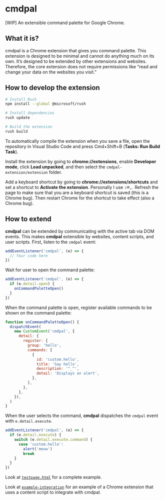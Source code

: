 # cmdpal

[WIP] An extensible command palette for Google Chrome.

## What it is?

cmdpal is a Chrome extension that gives you command palette.
This extension is designed to be minimal and cannot do anything much on its own.
It’s designed to be extended by other extensions and websites.
Therefore, the core extension does not require permissions like “read and change your data on the websites you visit.”

## How to develop the extension

```sh
# Install Rush
npm install --global @microsoft/rush

# Install dependencies
rush update

# Build the extension
rush build
```

To automatically compile the extension when you save a file, open the repository in Visual Studio Code and press Cmd+Shift+B (**Tasks: Run Build Task**).

Install the extension by going to **chrome://extensions**, enable **Developer mode**, click **Load unpacked**, and then select the `cmdpal-extension/extension` folder.

Add a keyboard shortcut by going to **chrome://extensions/shortcuts** and set a shortcut to **Activate the extension**. Personally I use <kbd>⇧⌘,</kbd>. Refresh the page to make sure that you are a keyboard shortcut is saved (this is a Chrome bug). Then restart Chrome for the shortcut to take effect (also a Chrome bug).

## How to extend

**cmdpal** can be extended by communicating with the active tab via DOM events.
This makes **cmdpal** extensible by websites, content scripts, and user scripts.
First, listen to the `cmdpal` event:

```js
addEventListener('cmdpal', (e) => {
  // Your code here
})
```

Wait for user to open the command palette:

```js
addEventListener('cmdpal', (e) => {
  if (e.detail.open) {
    onCommandPaletteOpen()
  }
})
```

When the command palette is open, register available commands to be shown on the command palette:

```js
function onCommandPaletteOpen() {
  dispatchEvent(
    new CustomEvent('cmdpal', {
      detail: {
        register: {
          group: 'hello',
          commands: [
            {
              id: 'custom.hello',
              title: 'Say hello',
              description: '^_^',
              detail: 'Displays an alert',
            },
          ],
        },
      },
    }),
  )
}
```

When the user selects the command, **cmdpal** dispatches the `cmdpal` event with `e.detail.execute`.

```js
addEventListener('cmdpal', (e) => {
  if (e.detail.execute) {
    switch (e.detail.execute.command) {
      case 'custom.hello':
        alert('meow')
        break
    }
  }
})
```

Look at [`testpage.html`](testpage.html) for a complete example.

Look at [`example-integration`](example-integration) for an example of a Chrome extension that uses a content script to integrate with cmdpal.
